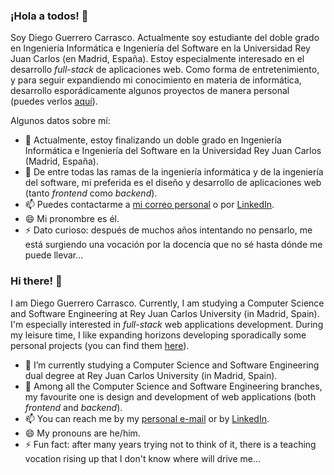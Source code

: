 ### ¡Hola a todos! 👋

Soy Diego Guerrero Carrasco. Actualmente soy estudiante del doble grado en Ingeniería Informática e Ingeniería del Software en la Universidad Rey Juan Carlos (en Madrid, España). Estoy especialmente interesado en el desarrollo *full-stack* de aplicaciones web. Como forma de entretenimiento, y para seguir expandiendo mi conocimiento en materia de informática, desarrollo esporádicamente algunos proyectos de manera personal (puedes verlos [aquí](https://github.com/ProyectosDiegoGuerrero)).

Algunos datos sobre mí:

- 🔭 Actualmente, estoy finalizando un doble grado en Ingeniería Informática e Ingeniería del Software en la Universidad Rey Juan Carlos (Madrid, España).
- 🌱 De entre todas las ramas de la ingeniería informática y de la ingeniería del software, mi preferida es el diseño y desarrollo de aplicaciones web (tanto *frontend* como *backend*).
- 📫 Puedes contactarme a [mi correo personal](mailto:diegogcarrasco@icloud.com) o por [LinkedIn](https://www.linkedin.com/in/diego-guerrero-carrasco/).
- 😄 Mi pronombre es él.
- ⚡ Dato curioso: después de muchos años intentando no pensarlo, me está surgiendo una vocación por la docencia que no sé hasta dónde me puede llevar...


### Hi there! 👋

I am Diego Guerrero Carrasco. Currently, I am studying a Computer Science and Software Engineering at Rey Juan Carlos University (in Madrid, Spain). I'm especially interested in *full-stack* web applications development. During my leisure time, I like expanding horizons developing sporadically some personal projects (you can find them [here](https://github.com/ProyectosDiegoGuerrero)). 

- 🔭 I’m currently studying a Computer Science and Software Engineering dual degree at Rey Juan Carlos University (in Madrid, Spain).
- 🌱 Among all the Computer Science and Software Engineering branches, my favourite one is design and development of web applications (both *frontend* and *backend*).
- 📫 You can reach me by my [personal e-mail](mailto:diegogcarrasco@icloud.com) or by [LinkedIn](https://www.linkedin.com/in/diego-guerrero-carrasco/). 
- 😄 My pronouns are he/him.
- ⚡ Fun fact: after many years trying not to think of it, there is a teaching vocation rising up that I don't know where will drive me...
